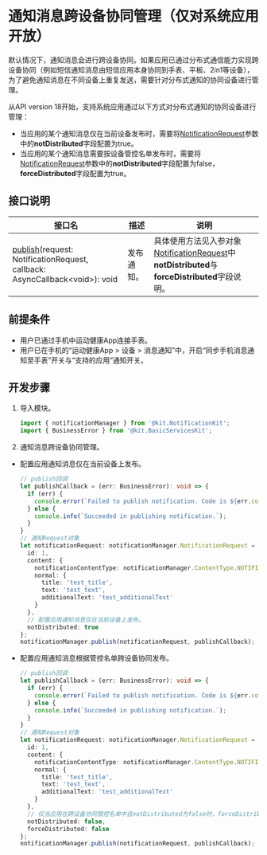 # 通知消息跨设备协同管理（仅对系统应用开放）

<!--Kit: Notification Kit-->
<!--Subsystem: Notification-->
<!--Owner: @peixu-->
<!--Designer: @dongqingran; @wulong158-->
<!--Tester: @wanghong1997-->
<!--Adviser: @fang-jinxu-->

默认情况下，通知消息会进行跨设备协同。如果应用已通过分布式通信能力实现跨设备协同（例如短信通知消息由短信应用本身协同到手表、平板、2in1等设备），为了避免通知消息在不同设备上重复发送，需要针对分布式通知的协同设备进行管理。

从API version 18开始，支持系统应用通过以下方式对分布式通知的协同设备进行管理：

- 当应用的某个通知消息仅在当前设备发布时，需要将[NotificationRequest](../reference/apis-notification-kit/js-apis-inner-notification-notificationRequest-sys.md)参数中的**notDistributed**字段配置为true。
- 当应用的某个通知消息需要按设备管控名单发布时，需要将[NotificationRequest](../reference/apis-notification-kit/js-apis-inner-notification-notificationRequest-sys.md)参数中的**notDistributed**字段配置为false，**forceDistributed**字段配置为true。

## 接口说明

| **接口名**  | **描述** | **说明** |
| -------- | -------- |-------- |
| [publish](../reference/apis-notification-kit/js-apis-notificationManager.md#notificationmanagerpublish)(request: NotificationRequest, callback: AsyncCallback\<void\>): void | 发布通知。 | 具体使用方法见入参对象[NotificationRequest](../reference/apis-notification-kit/js-apis-inner-notification-notificationRequest-sys.md)中**notDistributed**与**forceDistributed**字段说明。 |

## 前提条件

 - 用户已通过手机中运动健康App连接手表。
 - 用户已在手机的“运动健康App > 设备 > 消息通知”中，开启“同步手机消息通知至手表”开关与“支持的应用”通知开关。

## 开发步骤

1. 导入模块。

    ```typescript
    import { notificationManager } from '@kit.NotificationKit';
    import { BusinessError } from '@kit.BasicServicesKit';
    ```

2. 通知消息跨设备协同管理。

  - 配置应用通知消息仅在当前设备上发布。

    ```typescript
    // publish回调
    let publishCallback = (err: BusinessError): void => {
      if (err) {
        console.error(`Failed to publish notification. Code is ${err.code}, message is ${err.message}`);
      } else {
        console.info(`Succeeded in publishing notification.`);
      }
    }
    // 通知Request对象
    let notificationRequest: notificationManager.NotificationRequest = {
      id: 1,
      content: {
        notificationContentType: notificationManager.ContentType.NOTIFICATION_CONTENT_BASIC_TEXT,
        normal: {
          title: 'test_title',
          text: 'test_text',
          additionalText: 'test_additionalText'
        }
      },
      // 配置应用通知消息仅在当前设备上发布。
      notDistributed: true
    };
    notificationManager.publish(notificationRequest, publishCallback);
    ```

  - 配置应用通知消息根据管控名单跨设备协同发布。

    ```typescript
    // publish回调
    let publishCallback = (err: BusinessError): void => {
      if (err) {
        console.error(`Failed to publish notification. Code is ${err.code}, message is ${err.message}`);
      } else {
        console.info(`Succeeded in publishing notification.`);
      }
    }
    // 通知Request对象
    let notificationRequest: notificationManager.NotificationRequest = {
      id: 1,
      content: {
        notificationContentType: notificationManager.ContentType.NOTIFICATION_CONTENT_BASIC_TEXT,
        normal: {
          title: 'test_title',
          text: 'test_text',
          additionalText: 'test_additionalText'
        }
      },
      // 仅当应用在跨设备协同管控名单中且notDistributed为false时，forceDistributed才会生效，且当forceDistributed为false按照协同管控名单显示
      notDistributed: false,
      forceDistributed: false
    };
    notificationManager.publish(notificationRequest, publishCallback);
    ```
